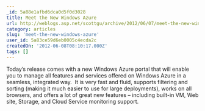 ```yaml
---
_id: 5a88e1afbd6dca0d5f0d3028
title: Meet the New Windows Azure
url: http://weblogs.asp.net/scottgu/archive/2012/06/07/meet-the-new-windows-azure.aspx
category: articles
slug: 'meet-the-new-windows-azure'
user_id: 5a83ce59d6eb0005c4ecda2c
createdOn: '2012-06-08T08:10:17.000Z'
tags: []
---
```


Today’s release comes with a new Windows Azure portal that will enable you to manage all features and services offered on Windows Azure in a seamless, integrated way.  It is very fast and fluid, supports filtering and sorting (making it much easier to use for large deployments), works on all browsers, and offers a lot of great new features – including built-in VM, Web site, Storage, and Cloud Service monitoring support.
